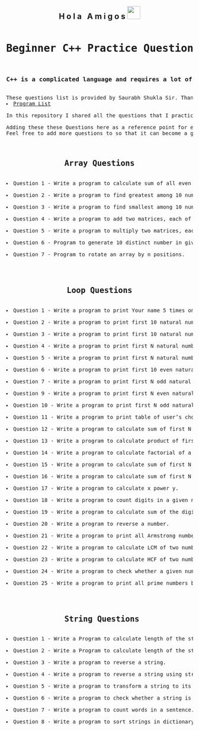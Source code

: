 
<h2 align="center">H o l a &nbsp; A m i g o s <img src="https://media.giphy.com/media/hvRJCLFzcasrR4ia7z/giphy.gif" width="35px"></h2>


<pre>
<h1 align="center">Beginner C++ Practice Questions</h1>
<h3>C++ is a complicated language and requires a lot of practice to ace in it.</h3>
These questions list is provided by Saurabh Shukla Sir. Thank you so much sir for helping us with this.
<li><a href="https://www.mysirg.com/programming-examples/c-programs/">Program List</a></li>
In this repository I shared all the questions that I practiced that helped me improve my C++.

Adding these these Questions here as a reference point for everyone.
Feel free to add more questions to so that it can become a great learning source.


<h2 align="center"> Array Questions </h2>
<li>Question 1 - Write a program to calculate sum of all even numbers and sum of all odd numbers.</li>
<li>Question 2 - Write a program to find greatest among 10 numbers.</li>
<li>Question 3 - Write a program to find smallest among 10 numbers.</li>
<li>Question 4 - Write a program to add two matrices, each of order 3×3.</li>
<li>Question 5 - Write a program to multiply two matrices, each of order 3×3.</li>
<li>Question 6 - Program to generate 10 distinct number in given range.</li>
<li>Question 7 - Program to rotate an array by n positions.</li>


<h2 align="center"> Loop Questions </h2>
<li>Question 1 - Write a program to print Your name 5 times on the screen.</li>
<li>Question 2 - Write a program to print first 10 natural numbers.</li>
<li>Question 3 - Write a program to print first 10 natural numbers in reverse order.</li>
<li>Question 4 - Write a program to print first N natural numbers.</li>
<li>Question 5 - Write a program to print first N natural numbers in reverse order.</li>
<li>Question 6 - Write a program to print first 10 even natural numbers.</li>
<li>Question 7 - Write a program to print first N odd natural numbers.</li>
<li>Question 9 - Write a program to print first N even natural numbers in reverse order.</li>
<li>Question 10 - Write a program to print first N odd natural numbers in reverse order.</li>
<li>Question 11 - Write a program to print table of user’s choice.</li>
<li>Question 12 - Write a program to calculate sum of first N natural numbers.</li>
<li>Question 13 - Write a program to calculate product of first N natural numbers</li>
<li>Question 14 - Write a program to calculate factorial of a number.</li>
<li>Question 15 - Write a program to calculate sum of first N even natural numbers.</li>
<li>Question 16 - Write a program to calculate sum of first N odd natural numbers.</li>
<li>Question 17 - Write a program to calculate x power y.</li>
<li>Question 18 - Write a program to count digits in a given number.</li>
<li>Question 19 - Write a program to calculate sum of the digits of a given number.</li>
<li>Question 20 - Write a program to reverse a number.</li>
<li>Question 21 - Write a program to print all Armstrong numbers under 1000.</li>
<li>Question 22 - Write a program to calculate LCM of two numbers.</li>
<li>Question 23 - Write a program to calculate HCF of two numbers.</li>
<li>Question 24 - Write a program to check whether a given number is prime or not.</li>
<li>Question 25 - Write a program to print all prime numbers between two given numbers.</li>


<h2 align="center"> String Questions</h2>
<li>Question 1 - Write a Program to calculate length of the string.</li>
<li>Question 2 - Write a Program to calculate length of the string using strlen() function.</li>
<li>Question 3 - Write a program to reverse a string.</li>
<li>Question 4 - Write a program to reverse a string using strrev() function.</li>
<li>Question 5 - Write a program to transform a string to its uppercase.</li>
<li>Question 6 - Write a program to check whether a string is palindrome or not.</li>
<li>Question 7 - Write a program to count words in a sentence.</li>
<li>Question 8 - Write a program to sort strings in dictionary order.</li>
</pre>

